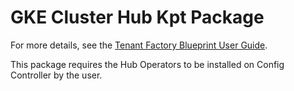 # GKE Cluster Hub Kpt Package

For more details, see the [Tenant Factory Blueprint User Guide](http://go/tenant-factory-blueprint-user-guide).

This package requires the Hub Operators to be installed on Config Controller by the user.
